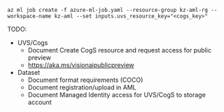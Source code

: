 ```az ml job create -f azure-ml-job.yaml --resource-group kz-aml-rg --workspace-name kz-aml --set inputs.uvs_resource_key="<cogs_key>"```

TODO:
- UVS/Cogs
  - Document Create CogS resource and request access for public preview
  - https://aka.ms/visionaipublicpreview
- Dataset
  - Document format requirements (COCO)
  - Document registration/upload in AML
  - Document Managed Identity access for UVS/CogS to storage account
